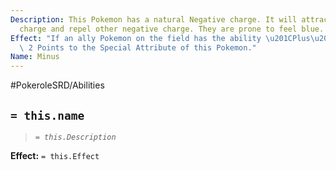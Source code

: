 ```yaml
---
Description: This Pokemon has a natural Negative charge. It will attract Positive
  charge and repel other negative charge. They are prone to feel blue.
Effect: "If an ally Pokemon on the field has the ability \u201CPlus\u201D, Increase\
  \ 2 Points to the Special Attribute of this Pokemon."
Name: Minus
---
```


#PokeroleSRD/Abilities

## `= this.name`

> *`= this.Description`*

**Effect:** `= this.Effect`
